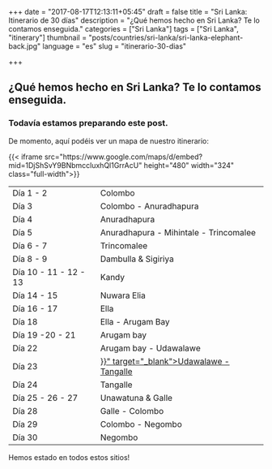 +++
date = "2017-08-17T12:13:11+05:45"
draft = false
title = "Sri Lanka: Itinerario de 30 días"
description = "¿Qué hemos hecho en Sri Lanka? Te lo contamos enseguida."
categories = ["Sri Lanka"]
tags = ["Sri Lanka", "itinerary"]
thumbnail = "posts/countries/sri-lanka/sri-lanka-elephant-back.jpg"
language = "es"
slug = "itinerario-30-dias"


+++

## ¿Qué hemos hecho en Sri Lanka? Te lo contamos enseguida. 

### Todavía estamos preparando este post.

De momento, aquí podéis ver un mapa de nuestro itinerario:


<div class="no-overflow">
<div class="mcol c6">
	{{< iframe src="https://www.google.com/maps/d/embed?mid=1DjShSvY9BNbmccluxhQl1GrrAcU" height="480" width="324" class="full-width">}}
</div>
<div class="mcol c6 max-25rem">
	<table class="table table-hover table-striped small-font">
		<tbody>
		<tr><td class="column-1">Día 1 - 2</td><td class="column-2">Colombo</td></tr>
		<tr><td class="column-1">Día 3</td><td class="column-2">Colombo - Anuradhapura</td></tr>
		<tr><td class="column-1">Día 4</td><td class="column-2">Anuradhapura</td></tr>
		<tr><td class="column-1">Día 5</td><td class="column-2">Anuradhapura - Mihintale - Trincomalee</td></tr>
		<tr><td class="column-1">Día 6 - 7 </td><td class="column-2">Trincomalee</td></tr>
		<tr><td class="column-1">Día 8 - 9</td><td class="column-2">Dambulla & Sigiriya</td></tr>
		<tr><td class="column-1">Día 10 - 11 - 12 - 13</td><td class="column-2">Kandy</td></tr>
		<tr><td class="column-1">Día 14 - 15</td><td class="column-2">Nuwara Elia</td></tr>
		<tr><td class="column-1">Día 16 - 17</td><td class="column-2">Ella</td></tr>
		<tr><td class="column-1">Día 18</td><td class="column-2">Ella - Arugam Bay</td></tr>
		<tr><td class="column-1">Día 19 -20 - 21</td><td class="column-2">Arugam bay</td></tr>
		<tr><td class="column-1">Día 22</td><td class="column-2">Arugam bay - Udawalawe</td></tr>
		<tr><td class="column-1">Día 23</td><td class="column-2"><a href="{{< ref "/sri lanka/safari.md" >}}" target="_blank">Udawalawe - Tangalle</a></td></tr>
		<tr><td class="column-1">Día 24</td><td class="column-2">Tangalle</td></tr>
		<tr><td class="column-1">Día 25 - 26 - 27</td><td class="column-2">Unawatuna & Galle</td></tr>
		<tr><td class="column-1">Día 28</td><td class="column-2">Galle - Colombo</td></tr>
		<tr><td class="column-1">Día 29</td><td class="column-2">Colombo - Negombo</td></tr>
		<tr><td class="column-1">Día 30</td><td class="column-2">Negombo</td></tr>
		</tbody>
	</table>
</div>
</div>

Hemos estado en todos estos sitios!